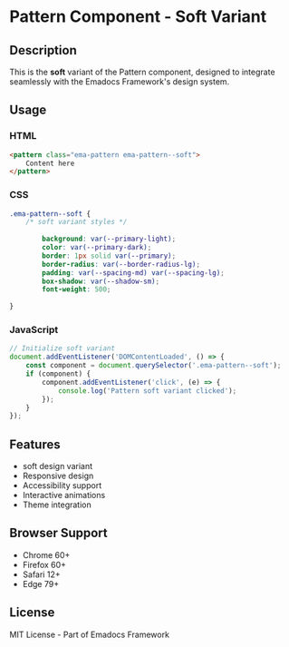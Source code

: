 # Pattern Component - Soft Variant

## Description
This is the **soft** variant of the Pattern component, designed to integrate seamlessly with the Emadocs Framework's design system.

## Usage

### HTML
```html
<pattern class="ema-pattern ema-pattern--soft">
    Content here
</pattern>
```

### CSS
```css
.ema-pattern--soft {
    /* soft variant styles */
    
        background: var(--primary-light);
        color: var(--primary-dark);
        border: 1px solid var(--primary);
        border-radius: var(--border-radius-lg);
        padding: var(--spacing-md) var(--spacing-lg);
        box-shadow: var(--shadow-sm);
        font-weight: 500;
    
}
```

### JavaScript
```javascript
// Initialize soft variant
document.addEventListener('DOMContentLoaded', () => {
    const component = document.querySelector('.ema-pattern--soft');
    if (component) {
        component.addEventListener('click', (e) => {
            console.log('Pattern soft variant clicked');
        });
    }
});
```

## Features
- soft design variant
- Responsive design
- Accessibility support
- Interactive animations
- Theme integration

## Browser Support
- Chrome 60+
- Firefox 60+
- Safari 12+
- Edge 79+

## License
MIT License - Part of Emadocs Framework
